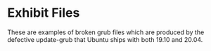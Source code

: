 # Exhibit Files

These are examples of broken grub files which are produced by the defective
update-grub that Ubuntu ships with both 19.10 and 20.04.

